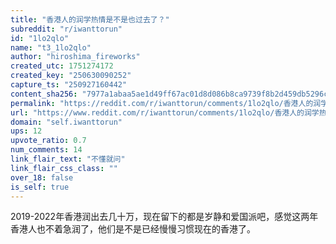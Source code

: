 ```yaml
---
title: "香港人的润学热情是不是也过去了？"
subreddit: "r/iwanttorun"
id: "1lo2qlo"
name: "t3_1lo2qlo"
author: "hiroshima_fireworks"
created_utc: 1751274172
created_key: "250630090252"
capture_ts: "250927160442"
content_sha256: "7977a1abaa5ae1d49ff67ac01d8d086b8ca9739f8b2d459db5296cfbed0eb0ac"
permalink: "https://reddit.com/r/iwanttorun/comments/1lo2qlo/香港人的润学热情是不是也过去了/"
url: "https://www.reddit.com/r/iwanttorun/comments/1lo2qlo/香港人的润学热情是不是也过去了/"
domain: "self.iwanttorun"
ups: 12
upvote_ratio: 0.7
num_comments: 14
link_flair_text: "不懂就问"
link_flair_css_class: ""
over_18: false
is_self: true
---
```


2019-2022年香港润出去几十万，现在留下的都是岁静和爱国派吧，感觉这两年香港人也不着急润了，他们是不是已经慢慢习惯现在的香港了。
